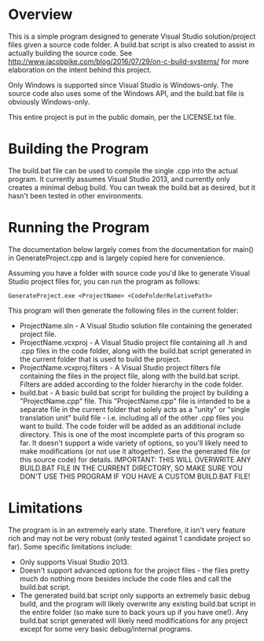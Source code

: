 # Overview
This is a simple program designed to generate Visual Studio solution/project files given a source code folder.
A build.bat script is also created to assist in actually building the source code.
See http://www.jacobpike.com/blog/2016/07/29/on-c-build-systems/ for more elaboration on the intent behind this project.

Only Windows is supported since Visual Studio is Windows-only.  The source code also uses some of the Windows API,
and the build.bat file is obviously Windows-only.

This entire project is put in the public domain, per the LICENSE.txt file.

# Building the Program
The build.bat file can be used to compile the single .cpp into the actual program.  It currently assumes Visual Studio 2013,
and currently only creates a minimal debug build.  You can tweak the build.bat as desired, but it hasn't been tested in
other environments.

# Running the Program
The documentation below largely comes from the documentation for main() in GenerateProject.cpp and is largely copied here for convenience.

Assuming you have a folder with source code you'd like to generate Visual Studio project files for, you can run the program
as follows:

    GenerateProject.exe <ProjectName> <CodeFolderRelativePath>
    
This program will then generate the following files in the current folder:
* ProjectName.sln - A Visual Studio solution file containing the generated project file.
* ProjectName.vcxproj - A Visual Studio project file containing all .h and .cpp files in the code folder,
    along with the build.bat script generated in the current folder that is used to build the project.
* ProjectName.vcxproj.filters - A Visual Studio project filters file containing the files in the project file,
    along with the build.bat script.  Filters are added according to the folder hierarchy in the code folder.
* build.bat - A basic build.bat script for building the project by building a "ProjectName.cpp" file.
    This "ProjectName.cpp" file is intended to be a separate file in the current folder that solely acts
    as a "unity" or "single translation unit" build file - i.e. including all of the other .cpp files you want to build.
    The code folder will be added as an additional include directory.  This is one of the most incomplete parts
    of this program so far.  It doesn't support a wide variety of options, so you'll likely need to
    make modifications (or not use it altogether).  See the generated file (or this source code) for details.
    IMPORTANT: THIS WILL OVERWRITE ANY BUILD.BAT FILE IN THE CURRENT DIRECTORY, SO MAKE SURE YOU DON'T
    USE THIS PROGRAM IF YOU HAVE A CUSTOM BUILD.BAT FILE!

# Limitations
The program is in an extremely early state.  Therefore, it isn't very feature rich and may not be very robust
(only tested against 1 candidate project so far).  Some specific limitations include:
* Only supports Visual Studio 2013.
* Doesn't support advanced options for the project files - the files pretty much do nothing more besides include
    the code files and call the build.bat script.
* The generated build.bat script only supports an extremely basic debug build, and the program will likely
    overwrite any existing build.bat script in the entire folder (so make sure to back yours up if you
    have one!).  Any build.bat script generated will likely need modifications for any project except
    for some very basic debug/internal programs.
